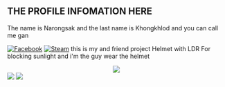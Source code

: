 ## THE PROFILE INFOMATION HERE
The name is Narongsak and the last name is Khongkhlod and you can call me gan

[![Facebook](https://img.shields.io/badge/Facebook-1877F2?style=for-the-badge&logo=facebook&logoColor=white)](https://web.facebook.com/mitky13/)
[![Steam](https://img.shields.io/badge/Steam-000000?style=for-the-badge&logo=steam&logoColor=white)](https://steamcommunity.com/profiles/76561198086407828)
this is my and friend project Helmet with LDR For blocking sunlight and i'm the guy wear the helmet
<center>
<img src='https://github.com/NarongsakKH/NarongsakKH/assets/118370471/08453d0f-553a-4f49-bf12-16d626327995'>
</center>

<img src='https://i.kym-cdn.com/entries/icons/facebook/000/019/041/tumblr_my1j9fTt3u1s9gsijo1_400.jpg'>
<img src='https://i.kym-cdn.com/entries/icons/original/000/036/788/invisibletom.jpg'>

